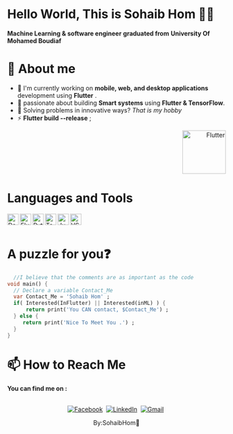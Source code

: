 # Hello World, This is Sohaib Hom 👋👋
**Machine Learning & software engineer** **graduated from** **University Of Mohamed Boudiaf**

# 📌 About me

- 🌱 I'm currently working on **mobile, web, and desktop applications** development using **Flutter** .
- 🔭 passionate about building **Smart systems** using **Flutter & TensorFlow**.
- 🧮 Solving problems in innovative ways? *That is my hobby*
- ⚡ **Flutter build --release** ;

<div align="right">
  <img src="https://raw.githubusercontent.com/flutter/website/master/src/_assets/image/flutter-lockup.png" alt="Flutter" width="100">
</div>

# Languages and Tools

<img align="left" alt="Dart" width="26px" src="https://www.vectorlogo.zone/logos/dartlang/dartlang-icon.svg" />
<img align="left" alt="Flutter" width="26px" src="https://www.vectorlogo.zone/logos/flutterio/flutterio-icon.svg" />
<img align="left" alt="Python" width="26px" src="https://www.vectorlogo.zone/logos/python/python-icon.svg" />
<img align="left" alt="TensorFlow" width="26px" src="https://www.vectorlogo.zone/logos/tensorflow/tensorflow-icon.svg" />
<img align="left" alt="Jupyter" width="26px" src="https://www.vectorlogo.zone/logos/jupyter/jupyter-icon.svg" />
<img align="left" alt="VS Code" width="26px" src="https://www.vectorlogo.zone/logos/visualstudio_code/visualstudio_code-icon.svg" />

<br />
<br />

# A puzzle for you❓

```dart
  //I believe that the comments are as important as the code
void main() {
  // Declare a variable Contact_Me
  var Contact_Me = 'Sohaib Hom' ;
  if( Interested(InFlutter) || Interested(inML) ) {
      return print('You CAN contact, $Contact_Me') ;
  } else {
     return print('Nice To Meet You .') ;
  }
}
```
# 📫 How to Reach Me
**You can find me on :**
<p align="center">
<br>
<a href="https://www.facebook.com/sohaibhom16"><img src="https://img.shields.io/badge/facebook-%231877F2.svg?&style=for-the-badge&logo=facebook&logoColor=white" alt="Facebook" /></a>&nbsp;
<a href="https://www.linkedin.com/in/sohaibhom/"><img src="https://img.shields.io/badge/linkedin-%230077B5.svg?&style=for-the-badge&logo=linkedin&logoColor=white" alt="LinkedIn" /></a>&nbsp;
<a href="SohaibHom@gmail.com?subject"><img src="https://img.shields.io/badge/gmail-%23D14836.svg?&style=for-the-badge&logo=gmail&logoColor=white" alt="Gmail"/></a>&nbsp;

<p align="center">
By:SohaibHom💙
